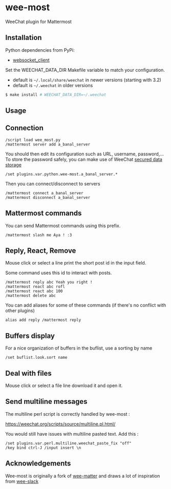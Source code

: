 # wee-most

WeeChat plugin for Mattermost

## Installation

Python dependencies from PyPi:

* [websocket_client](https://pypi.org/project/websocket_client/)

Set the WEECHAT_DATA_DIR Makefile variable to match your configuration.
- default is `~/.local/share/weechat` in newer versions (starting with 3.2)
- default is `~/.weechat` in older versions

```bash
$ make install # WEECHAT_DATA_DIR=~/.weechat
```

## Usage


## Connection

```
/script load wee_most.py
/mattermost server add a_banal_server
```

You should then edit its configuration such as URL, username, password,...
To store the password safely, you can make use of WeeChat [secured data storage](https://weechat.org/files/doc/stable/weechat_user.en.html#secured_data)

```
/set plugins.var.python.wee-most.a_banal_server.* 
```

Then you can connect/disconnect to servers

```
/mattermost connect a_banal_server
/mattermost disconnect a_banal_server
```

## Mattermost commands

You can send Mattermost commands using this prefix.

```
/mattermost slash me Aya ! :3
```

## Reply, React, Remove

Mouse click or select a line print the short post id in the input field.

Some command uses this id to interact with posts.

```
/mattermost reply abc Yeah you right !
/mattermost react abc rofl
/mattermost react abc 100
/mattermost delete abc
```

You can add aliases for some of these commands (if there's no conflict with other plugins)
```
alias add reply /mattermost reply
```

## Buffers display

For a nice organization of buffers in the buflist, use a sorting by name
```
/set buflist.look.sort name
```

## Deal with files

Mouse click or select a file line download it and open it.

## Send multiline messages

The multiline perl script is correctly handled by wee-most :

https://weechat.org/scripts/source/multiline.pl.html/

You would still have issues with multiline pasted text. Add this :

```
/set plugins.var.perl.multiline.weechat_paste_fix "off"
/key bind ctrl-J /input insert \n
```

## Acknowledgements

Wee-most is originally a fork of [wee-matter](https://sr.ht/~reedwade/wee-matter/)
and draws a lot of inspiration from [wee-slack](https://github.com/wee-slack/wee-slack)
